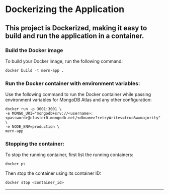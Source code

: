 <div id="header" align="center">

</div>

# Dockerizing the Application

## This project is Dockerized, making it easy to build and run the application in a container.

 </div>

### Build the Docker image

To build your Docker image, run the following command:

```bash
docker build -t mern-app .
```

### Run the Docker container with environment variables:

Use the following command to run the Docker container while passing environment variables for MongoDB Atlas and any other configuration:

```
docker run -p 3001:3001 \
-e MONGO_URI="mongodb+srv://<username>:<password>@cluster0.mongodb.net/<dbname>?retryWrites=true&w=majority" \
-e NODE_ENV=production \
mern-app
```

### Stopping the container:

To stop the running container, first list the running containers:

```
docker ps
```

Then stop the container using its container ID:

```
docker stop <container_id>
```

---
